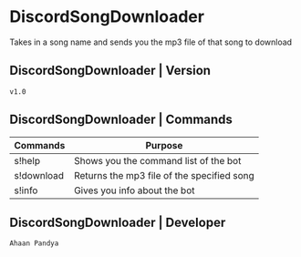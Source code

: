 # DiscordSongDownloader
Takes in a song name and sends you the mp3 file of that song to download

## DiscordSongDownloader | Version

`v1.0`

## DiscordSongDownloader | Commands

| **Commands**               | **Purpose**                                |
|----------------------------|--------------------------------------------|
| s!help                      | Shows you the command list of the bot      |
| s!download <song-name-here> | Returns the mp3 file of the specified song |
| s!info                      | Gives you info about the bot               |
  
## DiscordSongDownloader | Developer

`Ahaan Pandya`


